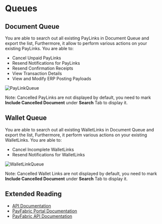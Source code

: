 Queues
=======

Document Queue
------

You are able to search out all existing PayLinks in Document Queue and export the list, Furthermore, it allow to perform various actions on your existing PayLinks.  You are able to:

* Cancel Unpaid PayLinks 
* Resend Notifications for PayLinks
* Resend Confirmation Receipts
* View Transaction Details
* View and Modify ERP Posting Payloads

![PayLinkQueue](https://s3-us-west-1.amazonaws.com/github-screenshot-repository/V3/PayLinkQueue.png)

Note: Cancelled PayLinks are not displayed by default, you need to mark **Include Cancelled Document** under **Search** Tab to display it.

Wallet Queue
--------

You are able to search out all existing WalletLinks in Document Queue and export the list, Furthermore, it perform various actions on your existing WalletLinks.  You are able to:

* Cancel Incomplete WalletLinks
* Resend Notifications for WalletLinks

![WalletLinkQueue](https://s3-us-west-1.amazonaws.com/github-screenshot-repository/V3/WalletLinkQueue.png)

Note: Cancelled Wallet Links are not displayed by default, you need to mark **Include Cancelled Document** under **Search** Tab to display it.

Extended Reading
----------------

* [API Documentation](https://github.com/PayFabric/APIs/tree/master/PayLink)
* [PayFabric Portal Documentation](https://github.com/PayFabric/Portal)
* [PayFabric API Documentation](https://github.com/PayFabric/APIs)
